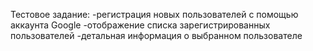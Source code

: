 Тестовое задание:
-регистрация новых пользователей с помощью аккаунта Google
-отображение списка зарегистрированных пользователей
-детальная информация о выбранном пользователе
